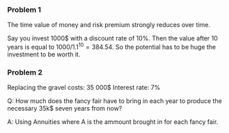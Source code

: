 
### Problem 1
The time value of money and risk premium strongly reduces over time.

Say you invest 1000$ with a discount rate of 10%. Then the value after 10 years is equal to $1000/1.1^{10} = 384.54$. So the potential has to be huge the investment to be worth it.

### Problem 2

Replacing the gravel costs: 35 000$
Interest rate: 7%

Q: How much does the fancy fair have to bring in each year to produce the necessary 35k$ seven years from now?

A: Using Annuities where A is the ammount brought in for each fancy fair.

